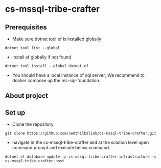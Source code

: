 # cs-mssql-tribe-crafter

## Prerequisites
- Make sure dotnet tool ef is installed globally
```shell
dotnet tool list --global
```
- Install ef globally if not found
```shell
dotnet tool install --global dotnet-ef
```
- You should have a local instance of sql server; We recommend to docker compose up the ms-sql-foundation.

## About project

## Set up
- Clone the repository
```shell
git clone https://github.com/5enthilbaliah/cs-mssql-tribe-crafter.git
```

- navigate in the cs-mssql-tribe-crafter and at the solution level open command prompt and execute below command.
```shell
dotnet ef database update -p cs-mssql-tribe-crafter-infrastructure -s cs-mssql-tribe-crafter-host
```
